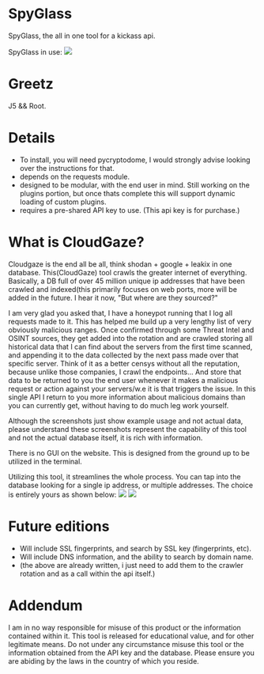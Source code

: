 # SpyGlass
SpyGlass, the all in one tool for a kickass api.

SpyGlass in use:
![](https://github.com/oldkingcone/SpyGlass/blob/main/images/dashboard.png?raw=true)

# Greetz

J5 && Root.

# Details

- To install, you will need pycryptodome, I would strongly advise looking over the instructions for that. 
- depends on the requests module.
- designed to be modular, with the end user in mind. Still working on the plugins portion, but once thats complete this will support dynamic loading of custom plugins.
- requires a pre-shared API key to use. (This api key is for purchase.)

# What is CloudGaze?

Cloudgaze is the end all be all, think shodan + google + leakix in one database. This(CloudGaze) tool crawls the greater internet of everything. Basically, a DB full of over 45 million unique ip addresses that have been crawled and indexed(this primarily focuses on web ports, more will be added in the future. I hear it now, "But where are they sourced?" 

I am very glad you asked that, I have a honeypot running that I log all requests made to it. This has helped me build up a very lengthy list of very obviously malicious ranges. Once confirmed through some Threat Intel and OSINT sources, they get added into the rotation and are crawled storing all historical data that I can find about the servers from the first time scanned, and appending it to the data collected by the next pass made over that specific server. Think of it as a better censys without all the reputation, because unlike those companies, I crawl the endpoints... And store that data to be returned to you the end user whenever it makes a malicious request or action against your servers/w.e it is that triggers the issue. In this single API I return to you more information about malicious domains than you can currently get, without having to do much leg work yourself.

Although the screenshots just show example usage and not actual data, please understand these screenshots represent the capability of this tool and not the actual database itself, it is rich with information.

There is no GUI on the website. This is designed from the ground up to be utilized in the terminal.

Utilizing this tool, it streamlines the whole process. You can tap into the database looking for a single ip address, or multiple addresses. The choice is entirely yours as shown below:
![](https://github.com/oldkingcone/SpyGlass/blob/main/images/multi_call.png?raw=true)
![](https://github.com/oldkingcone/SpyGlass/blob/main/images/data_returned_by_cg.png?raw=true)

# Future editions
- Will include SSL fingerprints, and search by SSL key (fingerprints, etc).
- Will include DNS information, and the ability to search by domain name.
- (the above are already written, i just need to add them to the crawler rotation and as a call within the api itself.)


# Addendum
I am in no way responsible for misuse of this product or the information contained within it. This tool is released for educational value, and for other legitimate means. Do not under any circumstance misuse this tool or the information obtained from the API key and the database. Please ensure you are abiding by the laws in the country of which you reside.


